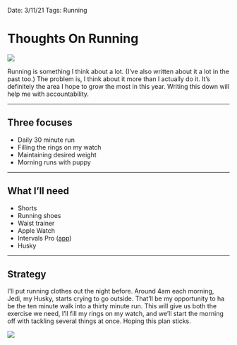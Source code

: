 
Date: 3/11/21
Tags: Running

# Thoughts On Running

![](https://images.unsplash.com/photo-1523321826514-fcd51dbe0c2e?ixlib=rb-1.2.1&q=80&fm=jpg&crop=entropy&cs=tinysrgb&dl=nathalie-desiree-mottet-lRKM2STBj14-unsplash.jpg)

Running is something I think about a lot. (I’ve also written about it a lot in the past too.) The problem is, I think about it more than I actually do it. It’s definitely the area I hope to grow the most in this year. Writing this down will help me with accountability.

---- 

## Three focuses

- Daily 30 minute run
- Filling the rings on my watch
- Maintaining desired weight
- Morning runs with puppy

---- 

## What I’ll need

- Shorts
- Running shoes
- Waist trainer
- Apple Watch
- Intervals Pro ([app](https://apps.apple.com/us/app/intervals-pro-interval-timer/id957586938))
- Husky

---- 

## Strategy

I’ll put running clothes out the night before. Around 4am each morning, Jedi, my Husky, starts crying to go outside. That’ll be my opportunity to  ha be the ten minute walk into a thirty minute run. This will give us both the exercise we need, I’ll fill my rings on my watch, and we’ll start the morning off with tackling several things at once. Hoping this plan sticks.

![](https://static01.nyt.com/images/2016/03/25/health/wellguides_running/wellguides_running-superJumbo-v4.gif)